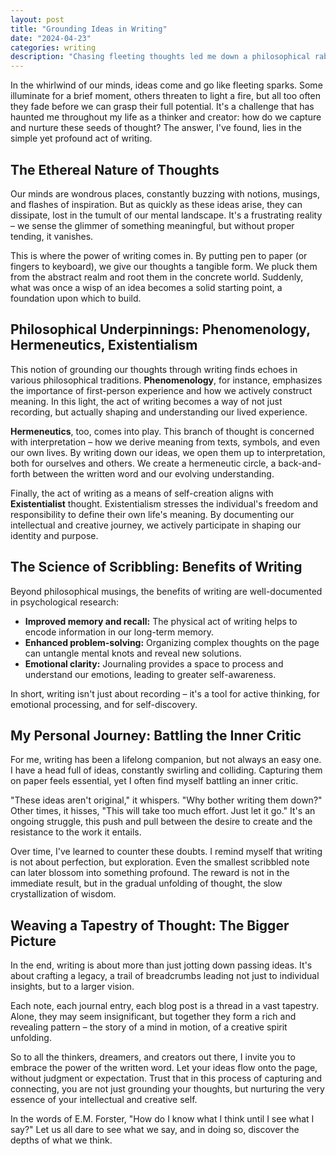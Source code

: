 ```yaml
---
layout: post
title: "Grounding Ideas in Writing"
date: "2024-04-23"
categories: writing
description: "Chasing fleeting thoughts led me down a philosophical rabbit hole. Here's what I discovered about the power of the written word."
---
```


In the whirlwind of our minds, ideas come and go like fleeting sparks. Some illuminate for a brief moment, others threaten to light a fire, but all too often they fade before we can grasp their full potential. It's a challenge that has haunted me throughout my life as a thinker and creator: how do we capture and nurture these seeds of thought? The answer, I've found, lies in the simple yet profound act of writing.

## The Ethereal Nature of Thoughts

Our minds are wondrous places, constantly buzzing with notions, musings, and flashes of inspiration. But as quickly as these ideas arise, they can dissipate, lost in the tumult of our mental landscape. It's a frustrating reality – we sense the glimmer of something meaningful, but without proper tending, it vanishes.

This is where the power of writing comes in. By putting pen to paper (or fingers to keyboard), we give our thoughts a tangible form. We pluck them from the abstract realm and root them in the concrete world. Suddenly, what was once a wisp of an idea becomes a solid starting point, a foundation upon which to build.

## Philosophical Underpinnings: Phenomenology, Hermeneutics, Existentialism

This notion of grounding our thoughts through writing finds echoes in various philosophical traditions. **Phenomenology**, for instance, emphasizes the importance of first-person experience and how we actively construct meaning. In this light, the act of writing becomes a way of not just recording, but actually shaping and understanding our lived experience.

**Hermeneutics**, too, comes into play. This branch of thought is concerned with interpretation – how we derive meaning from texts, symbols, and even our own lives. By writing down our ideas, we open them up to interpretation, both for ourselves and others. We create a hermeneutic circle, a back-and-forth between the written word and our evolving understanding.

Finally, the act of writing as a means of self-creation aligns with **Existentialist** thought. Existentialism stresses the individual's freedom and responsibility to define their own life's meaning. By documenting our intellectual and creative journey, we actively participate in shaping our identity and purpose.

## The Science of Scribbling: Benefits of Writing

Beyond philosophical musings, the benefits of writing are well-documented in psychological research:

- **Improved memory and recall:** The physical act of writing helps to encode information in our long-term memory.
- **Enhanced problem-solving:** Organizing complex thoughts on the page can untangle mental knots and reveal new solutions.
- **Emotional clarity:** Journaling provides a space to process and understand our emotions, leading to greater self-awareness.

In short, writing isn't just about recording – it's a tool for active thinking, for emotional processing, and for self-discovery.

## My Personal Journey: Battling the Inner Critic

For me, writing has been a lifelong companion, but not always an easy one. I have a head full of ideas, constantly swirling and colliding. Capturing them on paper feels essential, yet I often find myself battling an inner critic.

"These ideas aren't original," it whispers. "Why bother writing them down?" Other times, it hisses, "This will take too much effort. Just let it go." It's an ongoing struggle, this push and pull between the desire to create and the resistance to the work it entails.

Over time, I've learned to counter these doubts. I remind myself that writing is not about perfection, but exploration. Even the smallest scribbled note can later blossom into something profound. The reward is not in the immediate result, but in the gradual unfolding of thought, the slow crystallization of wisdom.

## Weaving a Tapestry of Thought: The Bigger Picture

In the end, writing is about more than just jotting down passing ideas. It's about crafting a legacy, a trail of breadcrumbs leading not just to individual insights, but to a larger vision.

Each note, each journal entry, each blog post is a thread in a vast tapestry. Alone, they may seem insignificant, but together they form a rich and revealing pattern – the story of a mind in motion, of a creative spirit unfolding.

So to all the thinkers, dreamers, and creators out there, I invite you to embrace the power of the written word. Let your ideas flow onto the page, without judgment or expectation. Trust that in this process of capturing and connecting, you are not just grounding your thoughts, but nurturing the very essence of your intellectual and creative self.

In the words of E.M. Forster, "How do I know what I think until I see what I say?" Let us all dare to see what we say, and in doing so, discover the depths of what we think.
